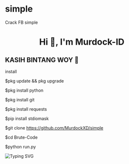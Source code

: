 # simple
Crack FB simple

<h1 align="center">Hi 👋, I'm Murdock-ID</h1>

## KASIH BINTANG WOY 🌟


install


$pkg update && pkg upgrade

$pkg install python

$pkg install git

$pkg install requests

$pip install stdiomask

$git clone https://github.com/MurdockXD/simple

$cd Brute-Code


$python run.py


![Typing SVG](https://readme-typing-svg.herokuapp.com?lines=Selamat+Bersenang-senang....!+)
